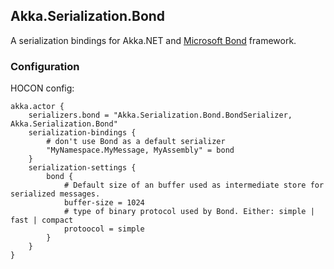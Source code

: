## Akka.Serialization.Bond

A serialization bindings for Akka.NET and [Microsoft Bond](https://microsoft.github.io/bond/manual/bond_cs.html) framework.

### Configuration

HOCON config:

```hocon
akka.actor {
	serializers.bond = "Akka.Serialization.Bond.BondSerializer, Akka.Serialization.Bond"
	serialization-bindings {
		# don't use Bond as a default serializer
		"MyNamespace.MyMessage, MyAssembly" = bond
	}
	serialization-settings {
		bond {
			# Default size of an buffer used as intermediate store for serialized messages.
			buffer-size = 1024
			# type of binary protocol used by Bond. Either: simple | fast | compact
			protoocol = simple
		}
	}
}
```